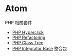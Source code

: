 Atom
====

PHP 相關套件

* [PHP Hyperclick](https://atom.io/packages/php-hyperclick)
* [PHP Refactoring](https://atom.io/packages/php-refactoring)
* [PHP Class Tree](https://atom.io/packages/php-class-tree)
* [PHP Integrator Base](https://atom.io/packages/php-integrator-base) 整合包

